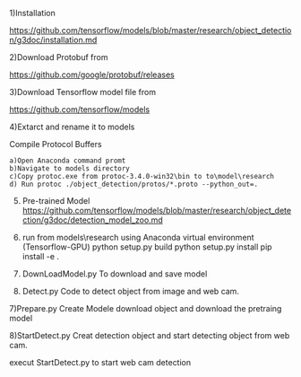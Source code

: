 1)Installation

https://github.com/tensorflow/models/blob/master/research/object_detection/g3doc/installation.md

2)Download Protobuf from 

https://github.com/google/protobuf/releases

3)Download Tensorflow model file from

https://github.com/tensorflow/models

4)Extarct and rename it to models

Compile Protocol Buffers

	a)Open Anaconda command promt
	b)Navigate to models directory
	c)Copy protoc.exe from protoc-3.4.0-win32\bin to to\model\research
	d) Run protoc ./object_detection/protos/*.proto --python_out=.

5) Pre-trained Model
	https://github.com/tensorflow/models/blob/master/research/object_detection/g3doc/detection_model_zoo.md

6) run from models\research using Anaconda virtual environment (Tensorflow-GPU)
python setup.py build
python setup.py install
pip install -e .

6) DownLoadModel.py
	To download and save model
7) Detect.py
	Code to detect object from image and web cam.

7)Prepare.py
	Create Modele download object and download the pretraing model

8)StartDetect.py
	Creat detection object and start detecting object from web cam.
	

execut StartDetect.py to start web cam detection 




